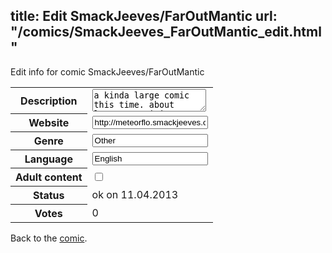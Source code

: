 title: Edit SmackJeeves/FarOutMantic
url: "/comics/SmackJeeves_FarOutMantic_edit.html"
---
Edit info for comic SmackJeeves/FarOutMantic

<form name="comic" action="http://gaepostmail.appengine.com/comic" name="post">
<table class="comicinfo">
<tr>
<th>Description</th><td><textarea name="description">a kinda large comic this time. about love, creativity, music and discos!! just a fun comic really, nothing too perpelxing. have fun!!~</textarea></td>
</tr>
<tr>
<th>Website</th><td><input type="text" name="url" value="http://meteorflo.smackjeeves.com/comics/"/></td>
</tr>
<tr>
<th>Genre</th><td><input type="text" name="genre" value="Other"/></td>
</tr>
<tr>
<th>Language</th><td><input type="text" name="language" value="English"/></td>
</tr>
<tr>
<th>Adult content</th><td><input type="checkbox" name="adult" value="adult" /></td>
</tr>
<tr>
<th>Status</th><td>ok on 11.04.2013</td>
</tr>
<tr>
<th>Votes</th><td>0</div></td>
</tr>
</table>
</form>

Back to the [comic](/comics/SmackJeeves_FarOutMantic.html).
